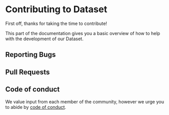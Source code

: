 # Contributing to Dataset

First off, thanks for taking the time to contribute!

This part of the documentation gives you a basic overview of how to help with the development of our Dataset.

## Reporting Bugs

## Pull Requests

## Code of conduct

We value input from each member of the community, however we urge you to abide by [code of conduct](https://github.com/heartexlabs/label-studio/blob/master/CODE_OF_CONDUCT.md).
